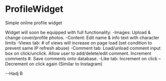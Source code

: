 # ProfileWidget
Simple online profile widget

Widget will soon be equipped with full functionality:
  -Images: Upload & change cover/profile photos. 
  -Content: Edit name & info text with character limits 
  -Views tab: # of views will increase on page load (set condition to prevent same IP refresh abuse)
  -Comment tab: Load/unload comment input box on click/unclick. Allow user to add/delete/edit comment. Increment comments #. Save    comments onto database. 
  -Like tab: Increment on click – Decrement on click again (Similar to Instagram)

--Hadj B
